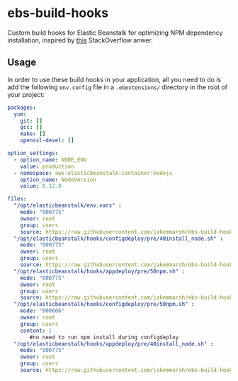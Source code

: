 # ebs-build-hooks

Custom build hooks for Elastic Beanstalk for optimizing NPM dependency installation, inspired by [this](http://stackoverflow.com/a/21260702/880859) StackOverflow anwer.

## Usage

In order to use these build hooks in your application, all you need to do is add the following `env.config` file in a `.ebextensions/` directory in the root of your project:

```yaml
packages:
  yum:
    git: []
    gcc: []
    make: []
    openssl-devel: []

option_settings:
  - option_name: NODE_ENV
    value: production
  - namespace: aws:elasticbeanstalk:container:nodejs
    option_name: NodeVersion
    value: 0.12.9

files:
  "/opt/elasticbeanstalk/env.vars" :
    mode: "000775"
    owner: root
    group: users
    source: https://raw.githubusercontent.com/jakemmarsh/ebs-build-hooks/master/env.vars
  "/opt/elasticbeanstalk/hooks/configdeploy/pre/40install_node.sh" :
    mode: "000775"
    owner: root
    group: users
    source: https://raw.githubusercontent.com/jakemmarsh/ebs-build-hooks/master/40install_node.sh
  "/opt/elasticbeanstalk/hooks/appdeploy/pre/50npm.sh" :
    mode: "000775"
    owner: root
    group: users
    source: https://raw.githubusercontent.com/jakemmarsh/ebs-build-hooks/master/50npm.sh
  "/opt/elasticbeanstalk/hooks/configdeploy/pre/50npm.sh" :
    mode: "000666"
    owner: root
    group: users
    content: |
       #no need to run npm install during configdeploy
  "/opt/elasticbeanstalk/hooks/appdeploy/pre/40install_node.sh" :
    mode: "000775"
    owner: root
    group: users
    source: https://raw.githubusercontent.com/jakemmarsh/ebs-build-hooks/master/40install_node.sh
```
